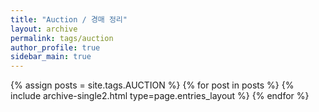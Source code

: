 ```yaml
---
title: "Auction / 경매 정리"
layout: archive
permalink: tags/auction
author_profile: true
sidebar_main: true
---
```


{% assign posts = site.tags.AUCTION %}
{% for post in posts %} {% include archive-single2.html type=page.entries_layout %} {% endfor %}
